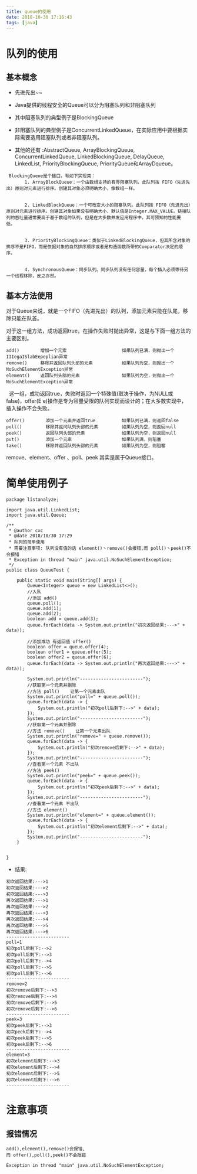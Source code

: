 ```yaml
---
title: queue的使用
date: 2018-10-30 17:16:43
tags: [java]
---
```


# 队列的使用

## 基本概念

* 先进先出~~
<!--more-->

* Java提供的线程安全的Queue可以分为阻塞队列和非阻塞队列
* 其中阻塞队列的典型例子是BlockingQueue 
* 非阻塞队列的典型例子是ConcurrentLinkedQueue，在实际应用中要根据实际需要选用阻塞队列或者非阻塞队列。 

* 其他的还有 :AbstractQueue, ArrayBlockingQueue, ConcurrentLinkedQueue, LinkedBlockingQueue, DelayQueue, LinkedList, PriorityBlockingQueue, PriorityQueue和ArrayDqueue。

```
 BlockingQueue是个接口，有如下实现类：
       1. ArrayBlockQueue：一个由数组支持的有界阻塞队列。此队列按 FIFO（先进先出）原则对元素进行排序。创建其对象必须明确大小，像数组一样。

       
       2. LinkedBlockQueue：一个可改变大小的阻塞队列。此队列按 FIFO（先进先出）原则对元素进行排序。创建其对象如果没有明确大小，默认值是Integer.MAX_VALUE。链接队列的吞吐量通常要高于基于数组的队列，但是在大多数并发应用程序中，其可预知的性能要低。 


       3. PriorityBlockingQueue：类似于LinkedBlockingQueue，但其所含对象的排序不是FIFO，而是依据对象的自然排序顺序或者是构造函数所带的Comparator决定的顺序。


       4. SynchronousQueue：同步队列。同步队列没有任何容量，每个插入必须等待另一个线程移除，反之亦然。
```

## 基本方法使用

对于Queue来说，就是一个FIFO（先进先出）的队列，添加元素只能在队尾，移除只能在队首。

对于这一组方法，成功返回true，在操作失败时抛出异常，这是与下面一组方法的主要区别。

```
add()        增加一个元索                     如果队列已满，则抛出一个IIIegaISlabEepeplian异常
remove()     移除并返回队列头部的元素           如果队列为空，则抛出一个NoSuchElementException异常
element()    返回队列头部的元素                如果队列为空，则抛出一个NoSuchElementException异常

```

 
这一组，成功返回true，失败时返回一个特殊值(取决于操作，为NULL或false)，offer(E e)操作是专为容量受限的队列实现而设计的；在大多数实现中，插入操作不会失败。   

```
offer()        添加一个元素并返回true          如果队列已满，则返回false
poll()         移除并返问队列头部的元素         如果队列为空，则返回null
peek()         返回队列头部的元素              如果队列为空，则返回null
put()          添加一个元素                   如果队列满，则阻塞
take()         移除并返回队列头部的元素         如果队列为空，则阻塞

```
remove、element、offer 、poll、peek 其实是属于Queue接口。 

# 简单使用例子

```
package listanalyze;

import java.util.LinkedList;
import java.util.Queue;

/**
 * @author cxc
 * @date 2018/10/30 17:29
 * 队列的简单使用
 * 需要注意事项: 队列没有值的话 element()丶remove()会报错,而 poll()丶peek()不会报错
 * Exception in thread "main" java.util.NoSuchElementException;
 */
public class QueueTest {

    public static void main(String[] args) {
        Queue<Integer> queue = new LinkedList<>();
        //入队
        //添加 add()
        queue.poll();
        queue.add(1);
        queue.add(2);
        boolean add = queue.add(3);
        queue.forEach(data -> System.out.println("初次返回结果:--->" + data));

        //添加成功 有返回值 offer()
        boolean offer = queue.offer(4);
        boolean offer1 = queue.offer(5);
        boolean offer2 = queue.offer(6);
        queue.forEach(data -> System.out.println("再次返回结果:--->" + data));

        System.out.println("------------------------");
        //获取第一个元素并删除
        //方法 poll()    让第一个元素出队
        System.out.println("poll=" + queue.poll());
        queue.forEach(data -> {
            System.out.println("初次poll后剩下:-->" + data);
        });
        System.out.println("------------------------");
        //获取第一个元素并删除
        //方法 remove()    让第一个元素出队
        System.out.println("remove=" + queue.remove());
        queue.forEach(data -> {
            System.out.println("初次remove后剩下:-->" + data);
        });
        System.out.println("------------------------");
        //查看第一个元素 不出队
        //方法 peek()
        System.out.println("peek=" + queue.peek());
        queue.forEach(data -> {
            System.out.println("初次peek后剩下:-->" + data);
        });
        System.out.println("------------------------");
        //查看第一个元素 不出队
        //方法 element()
        System.out.println("element=" + queue.element());
        queue.forEach(data -> {
            System.out.println("初次element后剩下:-->" + data);
        });
        System.out.println("------------------------");
    }


}

```

* 结果:

```
初次返回结果:--->1
初次返回结果:--->2
初次返回结果:--->3
再次返回结果:--->1
再次返回结果:--->2
再次返回结果:--->3
再次返回结果:--->4
再次返回结果:--->5
再次返回结果:--->6
------------------------
poll=1
初次poll后剩下:-->2
初次poll后剩下:-->3
初次poll后剩下:-->4
初次poll后剩下:-->5
初次poll后剩下:-->6
------------------------
remove=2
初次remove后剩下:-->3
初次remove后剩下:-->4
初次remove后剩下:-->5
初次remove后剩下:-->6
------------------------
peek=3
初次peek后剩下:-->3
初次peek后剩下:-->4
初次peek后剩下:-->5
初次peek后剩下:-->6
------------------------
element=3
初次element后剩下:-->3
初次element后剩下:-->4
初次element后剩下:-->5
初次element后剩下:-->6
------------------------

```

# 注意事项

## 报错情况
```
add(),element(),remove()会报错,  
而 offer(),poll(),peek()不会报错

Exception in thread "main" java.util.NoSuchElementException;

```